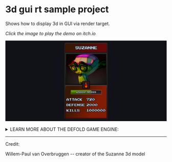 # 3d gui rt sample project

Shows how to display 3d in GUI via render target.

*Click the image to play the demo on itch.io*

[![Demo](suzanne.png)](https://flexyourbrain.itch.io/displaying-3d-in-gui) 


<details><summary>LEARN MORE ABOUT THE DEFOLD GAME ENGINE:</summary>
Check out [the documentation pages](https://defold.com/learn) for examples, tutorials, manuals and API docs.

If you run into trouble, help is available in [the Defold forum](https://forum.defold.com).

Happy Defolding!
</details>

---

Credit:

Willem-Paul van Overbruggen -- creator of the Suzanne 3d model